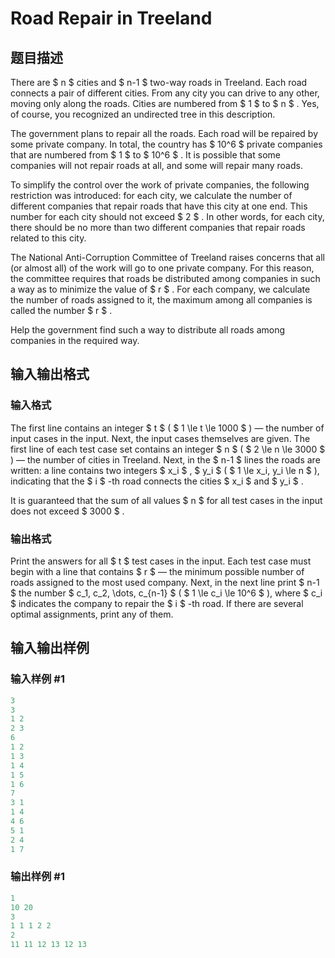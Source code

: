 # Road Repair in Treeland

## 题目描述

There are $ n $ cities and $ n-1 $ two-way roads in Treeland. Each road connects a pair of different cities. From any city you can drive to any other, moving only along the roads. Cities are numbered from $ 1 $ to $ n $ . Yes, of course, you recognized an undirected tree in this description.

The government plans to repair all the roads. Each road will be repaired by some private company. In total, the country has $ 10^6 $ private companies that are numbered from $ 1 $ to $ 10^6 $ . It is possible that some companies will not repair roads at all, and some will repair many roads.

To simplify the control over the work of private companies, the following restriction was introduced: for each city, we calculate the number of different companies that repair roads that have this city at one end. This number for each city should not exceed $ 2 $ . In other words, for each city, there should be no more than two different companies that repair roads related to this city.

The National Anti-Corruption Committee of Treeland raises concerns that all (or almost all) of the work will go to one private company. For this reason, the committee requires that roads be distributed among companies in such a way as to minimize the value of $ r $ . For each company, we calculate the number of roads assigned to it, the maximum among all companies is called the number $ r $ .

Help the government find such a way to distribute all roads among companies in the required way.

## 输入输出格式

### 输入格式

The first line contains an integer $ t $ ( $ 1 \le t \le 1000 $ ) — the number of input cases in the input. Next, the input cases themselves are given. The first line of each test case set contains an integer $ n $ ( $ 2 \le n \le 3000 $ ) — the number of cities in Treeland. Next, in the $ n-1 $ lines the roads are written: a line contains two integers $ x_i $ , $ y_i $ ( $ 1 \le x_i, y_i \le n $ ), indicating that the $ i $ -th road connects the cities $ x_i $ and $ y_i $ .

It is guaranteed that the sum of all values $ n $ ​​for all test cases in the input does not exceed $ 3000 $ .

### 输出格式

Print the answers for all $ t $ test cases in the input. Each test case must begin with a line that contains $ r $ — the minimum possible number of roads assigned to the most used company. Next, in the next line print $ n-1 $ the number $ c_1, c_2, \dots, c_{n-1} $ ( $ 1 \le c_i \le 10^6 $ ), where $ c_i $ indicates the company to repair the $ i $ -th road. If there are several optimal assignments, print any of them.

## 输入输出样例

### 输入样例 #1

```cpp
3
3
1 2
2 3
6
1 2
1 3
1 4
1 5
1 6
7
3 1
1 4
4 6
5 1
2 4
1 7

```
### 输出样例 #1

```cpp
1
10 20
3
1 1 1 2 2 
2
11 11 12 13 12 13

```
